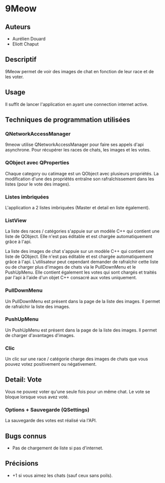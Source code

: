 # 9Meow

## Auteurs

- Aurélien Douard
- Eliott Chaput

## Descriptif

9Meow permet de voir des images de chat en fonction de leur race et de les voter.

## Usage

Il suffit de lancer l'application en ayant une connection internet active.

## Techniques de programmation utilisées

### QNetworkAccessManager

9meow utilise QNetworkAccessManager pour faire ses appels d'api asynchrone. Pour récupérer les races de chats, les images et les votes.

### QObject avec QProperties
Chaque category ou catimage est un QObject avec plusieurs propriétés. La modification d'une des propriétés entraîne son rafraîchissement dans les listes (pour le vote des images).

### Listes imbriquées
L'application a 2 listes imbriquées (Master et detail en liste également).

### ListView
La liste des races / catégories s'appuie sur un modèle C++ qui contient une liste de QObject. Elle n'est pas éditable et est chargée automatiquement grâce à l'api.

La liste des images de chat s'appuie sur un modèle C++ qui contient une liste de QObject. Elle n'est pas éditable et est chargée automatiquement grâce à l'api. L'utilisateur peut cependant demander de rafraîchir cette liste ou de charger plus d'images de chats via le PullDownMenu et le PushUpMenu.
Elle contient également les votes qui sont chargés et traités par l'api à l'aide d'un objet C++ consacré aux votes uniquement.

### PullDownMenu

Un PullDownMenu est présent dans la page de la liste des images. Il permet de rafraîchir la liste des images.

### PushUpMenu
Un PushUpMenu est présent dans la page de la liste des images. Il permet de charger d'avantages d'images.

### Clic
Un clic sur une race / catégorie charge des images de chats que vous pouvez votez positivement ou négativement.

## Detail: Vote
Vous ne pouvez voter qu'une seule fois pour un même chat. Le vote se bloque lorsque vous avez voté.


### Options + Sauvegarde (QSettings)
La sauvegarde des votes est réalisé via l'API.

## Bugs connus
- Pas de chargement de liste si pas d'internet.

## Précisions
- +1 si vous aimez les chats (sauf ceux sans poils).
